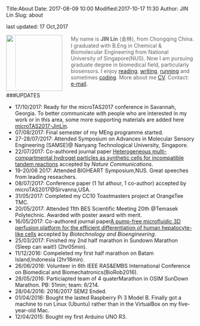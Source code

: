 Title:About
Date: 2017-08-09 10:00
Modified:2017-10-17 11:30
Author: JIN Lin
Slug: about


last updated:    17 Oct,2017

<img src="/images/avatar.jpg" align="left" width="150" style="padding-right:20px;"/>

> My name is **JIN Lin** (金林), from Chongqing China. I graduated with B.Eng in Chemical & Biomolecular Engineering from National University of Singapore(NUS). Now I am pursuing graduate degree in biomedical field, particularly biosensors.
> I enjoy [reading](https://www.douban.com/people/auvillage/), [writing](https://www.quora.com/profile/Forrest-Jin), [running](http://linnus.net/posts/2016/Jul/23/ToastMasters-CC3-Get-to-the-Point/) and sometimes [coding](http://github.com/DanceOfDragon). More about me [CV](/pdfs/CV-JinLin-2017.pdf). Contact: <a href="jin@linnus.net">e-mail</a>. 



###UPDATES


- 17/10/2017: Ready for the microTAS2017 conference in Savannah, Georgia. To better communicate with people who are interested in my work or in this area, some more supporting materials are added here [microTAS2017-JinLin](/pdfs/microTAS2017-JinLin.pdf).  
- 07/08/2017: Final semester of my MEng programme started.
- 27-28/07/2017: Attended Symposium on Advances in Molecular Sensory Engineering (SAMSE)@ Nanyang Technological University, Singapore. 
- 22/07/2017: Co-authored journal paper [Heterogeneous multi-compartmental hydrogel particles as synthetic cells for incompatible tandem reactions]() accepted by *Nature Communications*.
- 19-20/06 2017: Attended BIGHEART Symposium,NUS. Great speeches from leading reseachers. 
- 08/07/2017: Conference paper (1 1st athour, 1 co-author) accepted by microTAS2017@Sirvanna,USA.
- 31/05/2017: Completed my CC10 Toastmasters project at OrangeTee TMC.
- 20/05/2017: Attended 11th BES Scientific Meeting 20th @Temasek Polytechnic. Awarded with poster award with merit.
- 16/05/2017: Co-authored journal paper[A pump-free microfluidic 3D perfusion platform for the efficient differentiation of human hepatocyte-like cells](http://onlinelibrary.wiley.com/doi/10.1002/bit.26341/abstract) accepted by *Biotechnology and Bioengineering*.
- 25/03/2017: Finished my 2nd half marathon in Sundown Marathon (Sleep can wait!) (2hr05min).
- 11/12/2016: Compeleted my first half marathon on Batam Island,Indonesia (2hr18min). 
- 26/06/2016: Volunteer in 6th IEEE RAS&EMBS International Conference on Biomedical and Biomechatronics(BioRob2016).
- 28/05/2016: Particiapted team of 4 quaterMarathon in OSIM SunDown Marathon. PB: 51min; team: 6/214.
- 28/04/2016: 2016/2017 SEM2 Ended.
- 01/04/2016: Bought the lasted Raspberry Pi 3 Model B. Finally got a machine to run Linux (Ubuntu) rather than  in the VirtualBox on my five-year-old Mac.
- 12/04/2015: Bought my first Arduino UNO R3.








